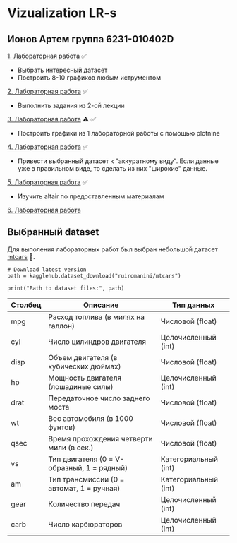 # Vizualization LR-s

## Ионов Артем группа 6231-010402D

[1. Лабораторная работа](Vizualization_Ionov_LR1.ipynb) :white_check_mark:

- Выбрать интересный датасет
- Построить 8-10 графиков любым иструментом 

[2. Лабораторная работа](VIzualization_Ionov_LR2.ipynb) :white_check_mark:

- Выполнить задания из 2-ой лекции

[3. Лабораторная работа](Vizualization_Ionov_LR3.ipynb) :warning: :white_check_mark:

- Построить графики из 1 лабораторной работы с помощью plotnine

[4. Лабораторная работа](Vizualization_Ionov_LR4.ipynb) :white_check_mark:

- Привести выбранный датасет к "аккуратному виду". Если данные уже в правильном виде, то сделать из них "широкие" данные.

[5. Лабораторная работа](Vizualization_Ionov_LR5)  :white_check_mark:

- Изучить altair по предоставленным материалам 

[6. Лабораторная работа]()

## Выбранный dataset
Для выполения лабораторных работ был выбран небольшой датасет [mtcars](https://www.kaggle.com/datasets/ruiromanini/mtcars/data) :red_car:. 

```
# Download latest version
path = kagglehub.dataset_download("ruiromanini/mtcars")

print("Path to dataset files:", path)
```

| Столбец  | Описание                                   | Тип данных          |
|----------|-------------------------------------------|---------------------|
| mpg      | Расход топлива (в милях на галлон)         | Числовой (float)    |
| cyl      | Число цилиндров двигателя                 | Целочисленный (int) |
| disp     | Объем двигателя (в кубических дюймах)     | Числовой (float)    |
| hp       | Мощность двигателя (лошадиные силы)       | Целочисленный (int) |
| drat     | Передаточное число заднего моста          | Числовой (float)    |
| wt       | Вес автомобиля (в 1000 фунтов)            | Числовой (float)    |
| qsec     | Время прохождения четверти мили (в сек.)  | Числовой (float)    |
| vs       | Тип двигателя (0 = V-образный, 1 = рядный)| Категориальный (int)|
| am       | Тип трансмиссии (0 = автомат, 1 = ручная) | Категориальный (int)|
| gear     | Количество передач                        | Целочисленный (int) |
| carb     | Число карбюраторов                        | Целочисленный (int) |
